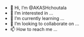 - 👋 Hi, I’m @AKASHchoutala
- 👀 I’m interested in ...
- 🌱 I’m currently learning ...
- 💞️ I’m looking to collaborate on ...
- 📫 How to reach me ...

<!---
AKASHchoutala/AKASHchoutala is a ✨ special ✨ repository because its `README.md` (this file) appears on your GitHub profile.
You can click the Preview link to take a look at your changes.
--->
